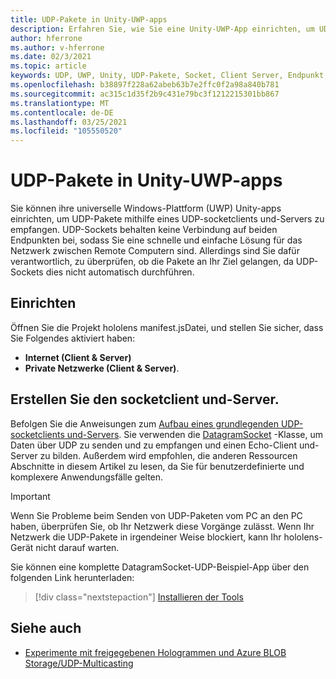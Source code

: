```yaml
---
title: UDP-Pakete in Unity-UWP-apps
description: Erfahren Sie, wie Sie eine Unity-UWP-App einrichten, um UDP-Pakete über ein sicheres Netzwerk zu senden und zu empfangen.
author: hferrone
ms.author: v-hferrone
ms.date: 02/3/2021
ms.topic: article
keywords: UDP, UWP, Unity, UDP-Pakete, Socket, Client Server, Endpunkt, Netzwerk, Remote Computer, DatagramSocket, Sample, .net
ms.openlocfilehash: b38897f228a62abeb63b7e2ffc0f2a98a840b781
ms.sourcegitcommit: ac315c1d35f2b9c431e79bc3f1212215301bb867
ms.translationtype: MT
ms.contentlocale: de-DE
ms.lasthandoff: 03/25/2021
ms.locfileid: "105550520"
---
```

# <a name="udp-packets-in-unity-uwp-apps"></a>UDP-Pakete in Unity-UWP-apps

Sie können ihre universelle Windows-Plattform (UWP) Unity-apps einrichten, um UDP-Pakete mithilfe eines UDP-socketclients und-Servers zu empfangen. UDP-Sockets behalten keine Verbindung auf beiden Endpunkten bei, sodass Sie eine schnelle und einfache Lösung für das Netzwerk zwischen Remote Computern sind. Allerdings sind Sie dafür verantwortlich, zu überprüfen, ob die Pakete an Ihr Ziel gelangen, da UDP-Sockets dies nicht automatisch durchführen.

## <a name="setup"></a>Einrichten

Öffnen Sie die Projekt hololens manifest.jsDatei, und stellen Sie sicher, dass Sie Folgendes aktiviert haben:
* **Internet (Client & Server)** 
* **Private Netzwerke (Client & Server)**.

## <a name="build-your-socket-client-and-server"></a>Erstellen Sie den socketclient und-Server. 

Befolgen Sie die Anweisungen zum [Aufbau eines grundlegenden UDP-socketclients und-Servers](/windows/uwp/networking/sockets#build-a-basic-udp-socket-client-and-server). Sie verwenden die [DatagramSocket](/uwp/api/Windows.Networking.Sockets.DatagramSocket) -Klasse, um Daten über UDP zu senden und zu empfangen und einen Echo-Client und-Server zu bilden. Außerdem wird empfohlen, die anderen Ressourcen Abschnitte in diesem Artikel zu lesen, da Sie für benutzerdefinierte und komplexere Anwendungsfälle gelten. 

> [!IMPORTANT]
> Wenn Sie Probleme beim Senden von UDP-Paketen vom PC an den PC haben, überprüfen Sie, ob Ihr Netzwerk diese Vorgänge zulässt. Wenn Ihr Netzwerk die UDP-Pakete in irgendeiner Weise blockiert, kann Ihr hololens-Gerät nicht darauf warten.

Sie können eine komplette DatagramSocket-UDP-Beispiel-App über den folgenden Link herunterladen:

> [!div class="nextstepaction"]
> [Installieren der Tools](/samples/microsoft/windows-universal-samples/datagramsocket/)

## <a name="see-also"></a>Siehe auch 
* [Experimente mit freigegebenen Hologrammen und Azure BLOB Storage/UDP-Multicasting](https://mtaulty.com/2017/12/29/experiments-with-shared-holograms-and-azure-blob-storage-udp-multicasting-part-1/)